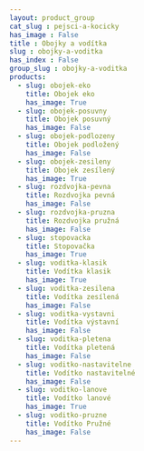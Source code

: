 ```yaml
---
layout: product_group
cat_slug : pejsci-a-kocicky
has_image : False
title : Obojky a vodítka
slug : obojky-a-voditka
has_index : False
group_slug : obojky-a-voditka
products:
  - slug: obojek-eko
    title: Obojek eko
    has_image: True
  - slug: obojek-posuvny
    title: Obojek posuvný
    has_image: False
  - slug: obojek-podlozeny
    title: Obojek podložený
    has_image: False
  - slug: obojek-zesileny
    title: Obojek zesílený
    has_image: True
  - slug: rozdvojka-pevna
    title: Rozdvojka pevná
    has_image: False
  - slug: rozdvojka-pruzna
    title: Rozdvojka pružná
    has_image: False
  - slug: stopovacka
    title: Stopovačka
    has_image: True
  - slug: voditka-klasik
    title: Vodítka klasik
    has_image: True
  - slug: voditka-zesilena
    title: Vodítka zesílená
    has_image: False
  - slug: voditka-vystavni
    title: Vodítka výstavní
    has_image: False
  - slug: voditka-pletena
    title: Vodítka pletená
    has_image: False
  - slug: voditko-nastavitelne
    title: Vodítko nastavitelné
    has_image: False
  - slug: voditko-lanove
    title: Vodítko lanové
    has_image: True
  - slug: voditko-pruzne
    title: Vodítko Pružné
    has_image: False
---
```


